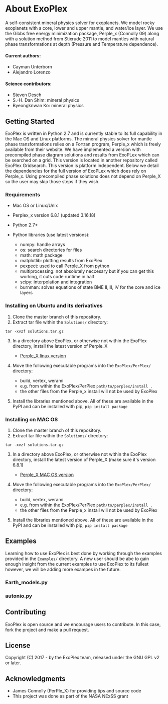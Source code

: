 # About ExoPlex
A self-consistent mineral physics solver for exoplanets. We model rocky exoplanets with a core, lower and upper mantle, and water/ice layer. We use the Gibbs free energy minimization package, Perple_x (Connolly 09) along with a solution method from Stixrude 2011 to model mantles with natural phase transformations at depth (Pressure and Temperature dependence). 

#### Current authors:
- Cayman Unterborn
- Alejandro Lorenzo

#### Science contributors:
- Steven Desch
- S.-H. Dan Shim: mineral physics
- Byeongknwan Ko: mineral physics

## Getting Started

ExoPlex is written in Python 2.7 and is currently stable to its full capability in the Mac OS and Linux platforms. The mineral physics solver for mantle phase transformations relies on a Fortran program, Perple_x which is freely available from their website.
We have implemented a version with precompiled phase diagram solutions and results from ExoPLex which can be searched on a grid. This version is located in another repository called ExoPlex Gridsearch. This version is platform independent.
Below we detail the dependencies for the full version of ExoPLex which does rely on Perple_x. Using precompiled phase solutions does not depend on Perple_X so the user may skip those steps if they wish.

### Requirements 

- Mac OS or Linux/Unix

- Perplex_x version 6.8.1 (updated 3.16.18)

- Python 2.7+

- Python libraries (use latest versions):
  - numpy: handle arrays 
  - os: search directories for files
  - math: math package 
  - matplotlib: plotting results from ExoPlex
  - pexpect: used to call Perple_X from python
  - multiprocessing: not absolutely neccesary but if you can get this working, it cuts code runtime in half 
  - scipy: interpolation and integration
  - burnman: solves equations of state BME II,III, IV for the core and ice layers

 
### Installing on Ubuntu and its derivatives

1. Clone the master branch of this repository. 
2. Extract tar file within the ```Solutions/``` directory:

```
tar -xvzf solutions.tar.gz
```

3. In a directory above ExoPlex, or otherwise not within the ExoPlex directory, install the latest version of Perple_X
    - [Perple_X linux version](http://www.perplex.ethz.ch/perplex/ibm_and_mac_archives/LINUX/Links_for_the_latest_LINUX_version_of_Perple_X.html) 
    


4. Move the following executable programs into the ```ExoPlex/PerPlex/``` directory:
   - build, vertex, werami
   - e.g. from within the ExoPlex/PerPlex   ```path/to/perplex/install .```
   - the other files from the Perple_x install will not be used by ExoPlex

5. Install the libraries mentioned above. All of these are available in the PyPI and can be installed with pip, ```pip install package```


### Installing on MAC OS

1. Clone the master branch of this repository. 
2. Extract tar file within the ```Solutions/``` directory:

```
tar -xvzf solutions.tar.gz
```

3. In a directory above ExoPlex, or otherwise not within the ExoPlex directory, install the latest version of Perple_X (make sure it's version 6.8.1)
    - [Perple_X MAC OS version](http://www.perplex.ethz.ch/perplex/ibm_and_mac_archives/OSX/) 
    

4. Move the following executable programs into the ```ExoPlex/PerPlex/``` directory:
   - build, vertex, werami
   - e.g. from within the ExoPlex/PerPlex   ```path/to/perplex/install .```
   - the other files from the Perple_x install will not be used by ExoPlex

5. Install the libraries mentioned above. All of these are available in the PyPI and can be installed with pip, ```pip install package```


## Examples

Learning how to use ExoPlex is best done by working through the examples provided in the ```Examples/``` directory. A new user should be abe to gain enough insight from the current examples to use ExoPlex to its fullest however, we will be adding more exampes in the future.

### Earth_models.py

### autonio.py

## Contributing

ExoPlex is open source and we encourage users to contribute. In this case, fork the project and make a pull request. 



## License

Copyright (C) 2017 - by the ExoPlex team, released under the GNU
GPL v2 or later.

## Acknowledgments

* James Connolly (PerPle_X) for providing tips and source code
* This project was done as part of the NASA NExSS grant
